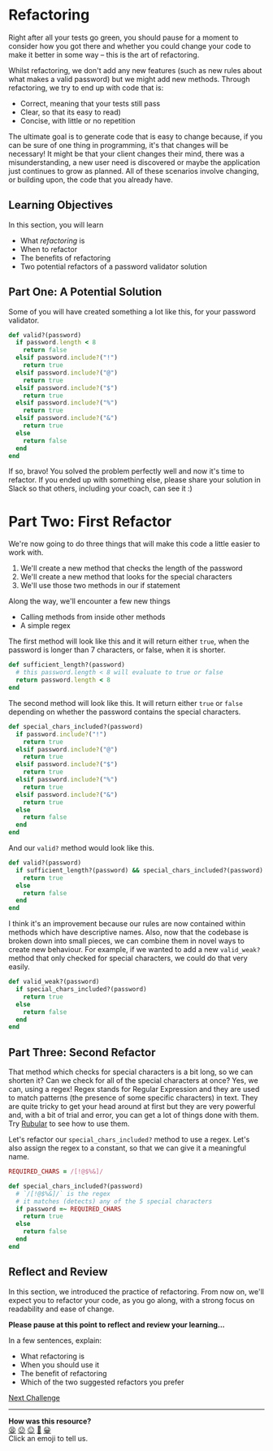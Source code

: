 # Refactoring

Right after all your tests go green, you should pause for a moment to consider how you got there and whether you could change your code to make it better in some way – this is the art of refactoring.

Whilst refactoring, we don't add any new features (such as new rules about what makes a valid password) but we might add new methods. Through refactoring, we try to end up with code that is:

- Correct, meaning that your tests still pass
- Clear, so that its easy to read)
- Concise, with little or no repetition

The ultimate goal is to generate code that is easy to change because, if you can be sure of one thing in programming, it's that changes will be necessary! It might be that your client changes their mind, there was a misunderstanding, a new user need is discovered or maybe the application just continues to grow as planned. All of these scenarios involve changing, or building upon, the code that you already have.

## Learning Objectives

In this section, you will learn
- What _refactoring_ is
- When to refactor
- The benefits of refactoring
- Two potential refactors of a password validator solution

## Part One: A Potential Solution

Some of you will have created something a lot like this, for your password validator.

```ruby
def valid?(password)
  if password.length < 8
    return false
  elsif password.include?("!")
    return true
  elsif password.include?("@")
    return true
  elsif password.include?("$")
    return true
  elsif password.include?("%")
    return true
  elsif password.include?("&")
    return true
  else
    return false
  end
end
```

If so, bravo! You solved the problem perfectly well and now it's time to refactor. If you ended up with something else, please share your solution in Slack so that others, including your coach, can see it :)

# Part Two: First Refactor

We're now going to do three things that will make this code a little easier to work with.

1. We'll create a new method that checks the length of the password
2. We'll create a new method that looks for the special characters
3. We'll use those two methods in our if statement

Along the way, we'll encounter a few new things
- Calling methods from inside other methods
- A simple regex

The first method will look like this and it will return either `true`, when the password is longer than 7 characters, or false, when it is shorter.

```ruby
def sufficient_length?(password)
  # this password.length < 8 will evaluate to true or false
  return password.length < 8
end
```

The second method will look like this. It will return either `true` or `false` depending on whether the password contains the special characters.

```ruby
def special_chars_included?(password)
  if password.include?("!")
    return true
  elsif password.include?("@")
    return true
  elsif password.include?("$")
    return true
  elsif password.include?("%")
    return true
  elsif password.include?("&")
    return true
  else
    return false
  end
end
```

And our `valid?` method would look like this.

```ruby
def valid?(password)
  if sufficient_length?(password) && special_chars_included?(password)
    return true
  else
    return false
  end
end
```

I think it's an improvement because our rules are now contained within methods which have descriptive names. Also, now that the codebase is broken down into small pieces, we can combine them in novel ways to create new behaviour. For example, if we wanted to add a new `valid_weak?` method that only checked for special characters, we could do that very easily.

```ruby
def valid_weak?(password)
  if special_chars_included?(password)
    return true
  else
    return false
  end
end
```

## Part Three: Second Refactor

That method which checks for special characters is a bit long, so we can shorten it? Can we check for all of the special characters at once? Yes, we can, using a regex! Regex stands for Regular Expression and they are used to match patterns (the presence of some specific characters) in text. They are quite tricky to get your head around at first but they are very powerful and, with a bit of trial and error, you can get a lot of things done with them. Try [Rubular](https://rubular.com/) to see how to use them.

Let's refactor our `special_chars_included?` method to use a regex. Let's also assign the regex to a constant, so that we can give it a meaningful name.

```ruby
REQUIRED_CHARS = /[!@$%&]/

def special_chars_included?(password)
  # `/[!@$%&]/` is the regex
  # it matches (detects) any of the 5 special characters
  if password =~ REQUIRED_CHARS
    return true
  else
    return false
  end
end
```

## Reflect and Review

In this section, we introduced the practice of refactoring. From now on, we'll expect you to refactor your code, as you go along, with a strong focus on readability and ease of change.

**Please pause at this point to reflect and review your learning...**

In a few sentences, explain:

- What refactoring is
- When you should use it
- The benefit of refactoring
- Which of the two suggested refactors you prefer


[Next Challenge](11_review.md)

<!-- BEGIN GENERATED SECTION DO NOT EDIT -->

---

**How was this resource?**  
[😫](https://airtable.com/shrUJ3t7KLMqVRFKR?prefill_Repository=makersacademy/ruby_foundations&prefill_File=chapter1/10_refactoring.md&prefill_Sentiment=😫) [😕](https://airtable.com/shrUJ3t7KLMqVRFKR?prefill_Repository=makersacademy/ruby_foundations&prefill_File=chapter1/10_refactoring.md&prefill_Sentiment=😕) [😐](https://airtable.com/shrUJ3t7KLMqVRFKR?prefill_Repository=makersacademy/ruby_foundations&prefill_File=chapter1/10_refactoring.md&prefill_Sentiment=😐) [🙂](https://airtable.com/shrUJ3t7KLMqVRFKR?prefill_Repository=makersacademy/ruby_foundations&prefill_File=chapter1/10_refactoring.md&prefill_Sentiment=🙂) [😀](https://airtable.com/shrUJ3t7KLMqVRFKR?prefill_Repository=makersacademy/ruby_foundations&prefill_File=chapter1/10_refactoring.md&prefill_Sentiment=😀)  
Click an emoji to tell us.

<!-- END GENERATED SECTION DO NOT EDIT -->
